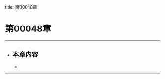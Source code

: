 title: 第00048章
# 第00048章
-------------------------------------------------
- 本章内容
    - 
    - 
-------------------------------------------------
